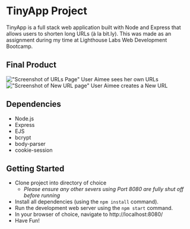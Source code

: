 # TinyApp Project

TinyApp is a full stack web application built with Node and Express that allows users to shorten long URLs (à la bit.ly). This was made as an assignment during my time at Lighthouse Labs Web Development Bootcamp. 

## Final Product

!["Screenshot of URLs Page"]()
User Aimee sees her own URLs
!["Screenshot of New URL page"]()
User Aimee creates a New URL

## Dependencies

- Node.js
- Express
- EJS
- bcrypt
- body-parser
- cookie-session

## Getting Started

- Clone project into directory of choice
  - *Please ensure any other severs using Port 8080 are fully shut off before running*
- Install all dependencies (using the `npm install` command).
- Run the development web server using the `npm start` command.
- In your browser of choice, navigate to http://localhost:8080/
- Have Fun!